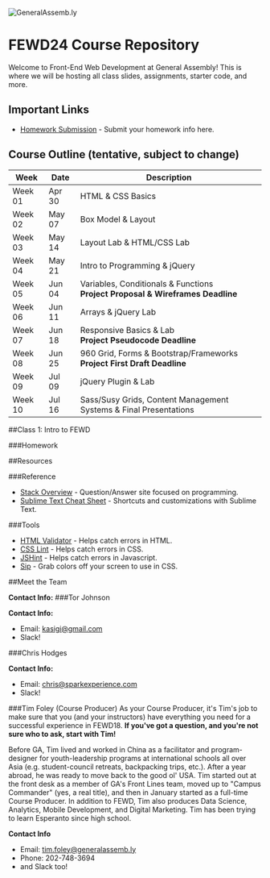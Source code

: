 ![GeneralAssemb.ly](https://github.com/generalassembly/ga-ruby-on-rails-for-devs/raw/master/images/ga.png "GeneralAssemb.ly")

# FEWD24 Course Repository
Welcome to Front-End Web Development at General Assembly! This is where we will be hosting all class slides, assignments, starter code, and more.

## Important Links
* [Homework Submission](http://goo.gl/forms/Dh531ecXFR) - Submit your homework info here.



## Course Outline (tentative, subject to change)
Week | Date | Description
--- | --- | ---
Week 01 | Apr 30 | HTML & CSS Basics
Week 02 | May 07 | Box Model & Layout
Week 03 | May 14 | Layout Lab & HTML/CSS Lab
Week 04 | May 21 | Intro to Programming & jQuery
Week 05 | Jun 04 | Variables, Conditionals & Functions<br/> **Project Proposal & Wireframes Deadline**
Week 06 | Jun 11 | Arrays & jQuery Lab
Week 07 | Jun 18 | Responsive Basics & Lab<br/> **Project Pseudocode Deadline**
Week 08 | Jun 25 | 960 Grid, Forms & Bootstrap/Frameworks<br/> **Project First Draft Deadline**
Week 09 | Jul 09 | jQuery Plugin & Lab
Week 10 | Jul 16 | Sass/Susy Grids, Content Management Systems & Final Presentations |


##Class 1: Intro to FEWD

###Homework

##Resources

###Reference
* [Stack Overview](http://stackoverflow.com/) - Question/Answer site focused on programming.
* [Sublime Text Cheat Sheet](http://www.cheatography.com/martinprins/cheat-sheets/sublime-text-3-osx/) - Shortcuts and customizations with Sublime Text.

###Tools
* [HTML Validator](http://validator.w3.org/) - Helps catch errors in HTML.
* [CSS Lint](http://www.csslint.net/) - Helps catch errors in CSS.
* [JSHint](http://www.jshint.com/) - Helps catch errors in Javascript.
* [Sip](https://itunes.apple.com/us/app/sip/id507257563?mt=12) - Grab colors off your screen to use in CSS.

##Meet the Team

**Contact Info:**
###Tor Johnson

**Contact Info:**
* Email: [kasigi@gmail.com](mailto:kasigi@gmail.com)
* Slack!

###Chris Hodges

**Contact Info:**
* Email: [chris@sparkexperience.com](mailto:chris@sparkexperience.com)
* Slack!

###Tim Foley (Course Producer)
As your Course Producer, it's Tim's job to make sure that you (and your instructors) have everything you need for a successful experience in FEWD18. **If you've got a question, and you're not sure who to ask, start with Tim!**

Before GA, Tim lived and worked in China as a facilitator and program-designer for youth-leadership programs at international schools all over Asia (e.g. student-council retreats, backpacking trips, etc.). After a year abroad, he was ready to move back to the good ol' USA. Tim started out at the front desk as a member of GA's Front Lines team, moved up to "Campus Commander" (yes, a real title), and then in January started as a full-time Course Producer. In addition to FEWD, Tim also produces Data Science, Analytics, Mobile Development, and Digital Marketing. Tim has been trying to learn Esperanto since high school.

**Contact Info**
* Email: [tim.foley@generalassemb.ly](mailto:tim.foley@generalassemb.ly)
* Phone: 202-748-3694
* and Slack too!
